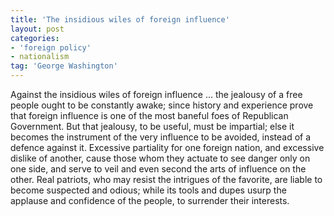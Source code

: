 ```yaml
---
title: 'The insidious wiles of foreign influence'
layout: post
categories:
- 'foreign policy'
- nationalism
tag: 'George Washington'
---
```


Against the insidious wiles of foreign influence … the jealousy of a free people ought to be constantly awake; since history and experience prove that foreign influence is one of the most baneful foes of Republican Government. But that jealousy, to be useful, must be impartial; else it becomes the instrument of the very influence to be avoided, instead of a defence against it. Excessive partiality for one foreign nation, and excessive dislike of another, cause those whom they actuate to see danger only on one side, and serve to veil and even second the arts of influence on the other. Real patriots, who may resist the intrigues of the favorite, are liable to become suspected and odious; while its tools and dupes usurp the applause and confidence of the people, to surrender their interests.